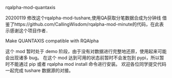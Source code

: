 rqalpha-mod-quantaxis

20200119 修改这个rqalpha-mod-tushare,使用QA获取分笔数据合成为分钟线
借鉴了https://github.com/CallingWisdom/rqalpha-mod-minute的代码，在此表示感谢这个项目作者．

Make QUANTAXIS compatible with RQAlpha

这个 mod 暂时处于 demo 阶段，由于没有对数据进行完整地还原，使用起来可能会出现诸多 bug。 在这个 mod 达到可用的状态前暂时不会发包到 pypi，所以暂时不能通过 pip 或者 rqalpha mod install 命令进行安装。 欢迎各位同学提交代码一起完成 tushare 数据源的对接。
